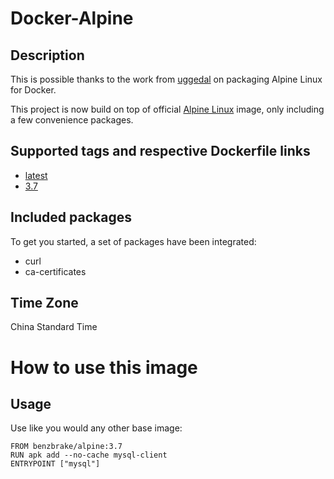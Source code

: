 # Docker-Alpine
## Description

This is possible thanks to the work from [uggedal](https://github.com/uggedal) on packaging Alpine Linux for Docker.

This project is now build on top of official [Alpine Linux](https://hub.docker.com/_/) image, only including a few convenience packages.


## Supported tags and respective Dockerfile links
- [latest](https://github.com/benzBrake/Alpine-Docker/blob/arm32v7/Dockerfile)
- [3.7](https://github.com/benzBrake/Alpine-Docker/blob/arm32v7/Dockerfile)



## Included packages

To get you started, a set of packages have been integrated:

- curl
- ca-certificates

## Time Zone

China Standard Time

# How to use this image
## Usage
Use like you would any other base image:
```
FROM benzbrake/alpine:3.7
RUN apk add --no-cache mysql-client
ENTRYPOINT ["mysql"]
```